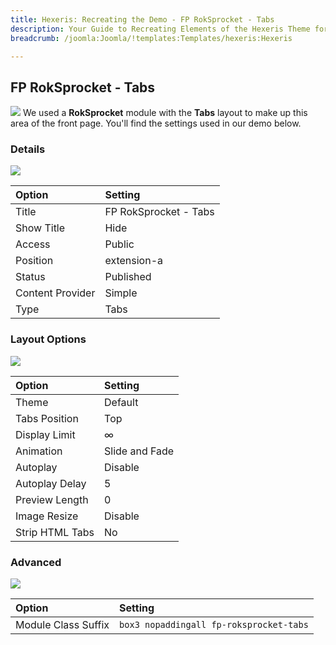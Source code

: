 ```yaml
---
title: Hexeris: Recreating the Demo - FP RokSprocket - Tabs
description: Your Guide to Recreating Elements of the Hexeris Theme for Joomla
breadcrumb: /joomla:Joomla/!templates:Templates/hexeris:Hexeris

---
```


FP RokSprocket - Tabs
-----
![][demo]
We used a **RokSprocket** module with the **Tabs** layout to make up this area of the front page. You'll find the settings used in our demo below.

### Details
![][demo2]

| Option           | Setting               |  
| :--------------- | :-------------------- |  
| Title            | FP RokSprocket - Tabs |  
| Show Title       | Hide                  |  
| Access           | Public                |  
| Position         | extension-a           |  
| Status           | Published             |  
| Content Provider | Simple                |  
| Type             | Tabs                  |

### Layout Options
![][demo3]

| Option          | Setting        |  
| :-------------- | :------------- |  
| Theme           | Default        |  
| Tabs Position   | Top            |  
| Display Limit   | ∞              |  
| Animation       | Slide and Fade |  
| Autoplay        | Disable        |  
| Autoplay Delay  | 5              |  
| Preview Length  | 0              |  
| Image Resize    | Disable        |  
| Strip HTML Tabs | No             |

### Advanced
![][demo4]

| Option              | Setting                                 |  
| :------------------ | :-------------------------------------- |  
| Module Class Suffix | `box3 nopaddingall fp-roksprocket-tabs` |

[demo]: assets/demo_4.jpeg
[demo2]: assets/tabs_1.jpeg
[demo3]: assets/tabs_2.jpeg
[demo4]: assets/tabs_3.jpeg